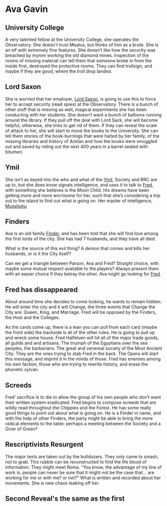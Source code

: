 # Ava Gavin

## University College

A very talented fellow at the University College, she operates the Observatory. She doesn't trust Meatus, but thinks of him as a brute. She is an elf with extremely fine features. She doesn’t like how the security was breached by mynim working the old diamond mines. Inspection of the rooms of missing material can tell them that someone broke in from the inside first, destroyed the protective rooms. They can find trollsign, and maybe if they are good, where the troll drop landed.

  
## Lord Saxon

She is worried that her employer, [Lord Saxon](/p/lord_saxon.md), is going to use this to force her to accept security (read spies) at the Observatory. There is a bunch of other stuff that is missing as well, magical experiments she has been conducting with her students. She doesn’t want a bunch of bafoons running around the library. If they pull off the deal with Lord Sack, she will become helpful, otherwise, she tries to get rid of them. If they can reveal the scale of attack to her, she will start to move the books to the University. She can tell them stories of the book-burnings that were halted by her family, of the missing libraries and history of Acklan and how the books were smuggled out and saved by riding out the next 400 years in a barrel sealed with bitumen.

  
## Ymil

She isn’t as keyed into the who and what of the [Ymil](/f/ymil.md), Society and BRC are up to, but she does know signals intelligence, and uses it to talk to [Fred](/p/fred.md), with something she believes is the Moon Child. His dreams have been getting more and more worrisome for her, such that she’s considering a trip out to the island to find out what is going on. Her master of intelligence, [Musshuhu](/p/mushussu.md)

  
## Finders

Ava is an old family [Finder](/f/the_finders.md), and has been told that she will find love among the first lords of the city. She has had 7 husbands, and they have all died.

What is the source of this evil thing? A demon that comes and kills her husbands, or is it the City itself?

Can we get a triangle between Parson, Ava and Fred? Straight choice, with maybe some mutual respect available to the players? Always present them with an easier choice if they betray the other. Ava might go looking for [Fred](/p/fred.md). 

## Fred has dissappeared

About around time she decides to come looking, he wants to remain hidden. He will enter the city and it will Change, the three events that Change the City are: Queen, King, and Marriage. Fred will be opposed by the Finders, the Host and the Colleges.

As the cards come up, there is a lean you can pull from each card (maybe the front side) the backside is all of the other rules. He is going to pull up and wreck some house. Fred Halfelven will hit all of the major trade goods, all guilds and and artisans. The triumph of the Egyptians over the sea peoples, the barbarians. The great and venereal society of the Most Ancient City. They are the ones trying to stab Fred in the back. The Opera will start this message, and imprint it in the minds of those. Fred has enemies among his own faction, those who are trying to rewrite history, and erase the phonetic sylvan.

## Screeds

Fred’ sacrifice is to die to allow the group of his own people who don’t want their written system eradicated. Fred begins to compose screeds that are wildly read throughout the Chippies and the Forest. He has some really good things to point out about what is going on. He is a Finder in name, and with the help of other Finders, the party might be able to bring the more radical elements to the table: perhaps a meeting between the Society and a Giver of Green?

## Rescriptivists Resurgent

The major texts are taken out by the bulldozers. They only came to smash, not to grab. This rubble can be reconstructed to find the life blood of information. They might meet Roma. “You know, the advantage of my line of work is, people can never be sure that it might not be the case that…  are working for me or with me? or not?” What is written and recorded about her movements. She is new chaos leaking off her.

## Second Reveal's the same as the first



